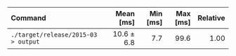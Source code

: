 | Command | Mean [ms] | Min [ms] | Max [ms] | Relative |
|:---|---:|---:|---:|---:|
| `./target/release/2015-03 > output` | 10.6 ± 6.8 | 7.7 | 99.6 | 1.00 |
